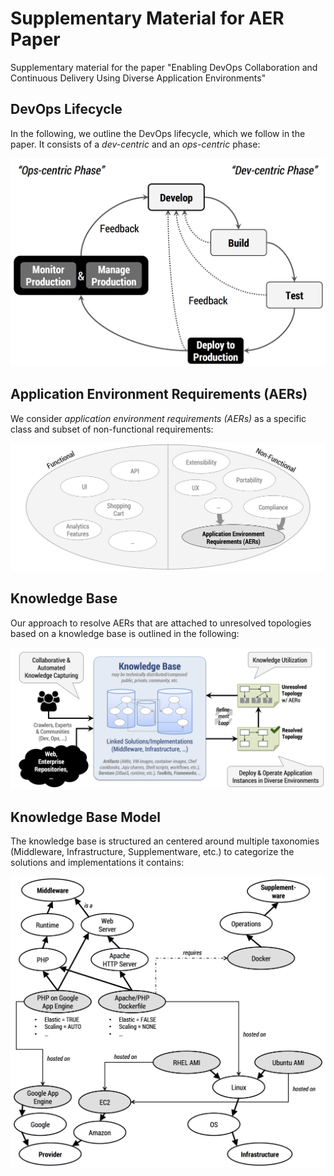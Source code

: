 # Supplementary Material for AER Paper

Supplementary material for the paper "Enabling DevOps Collaboration and Continuous Delivery Using Diverse Application Environments"



## DevOps Lifecycle

In the following, we outline the DevOps lifecycle, which we follow in the paper. It consists of a *dev-centric* and an *ops-centric* phase:

![DevOps Lifecycle](/devops_lifecycle.png)



## Application Environment Requirements (AERs)

We consider *application environment requirements (AERs)* as a specific class and subset of non-functional requirements:

![Application Environment Requirements (AERs)](/requirements_scope.png)



## Knowledge Base

Our approach to resolve AERs that are attached to unresolved topologies based on a knowledge base is outlined in the following:

![Knowledge Base](/knowledgebase.png)



## Knowledge Base Model

The knowledge base is structured an centered around multiple taxonomies (Middleware, Infrastructure, Supplementware, etc.) to categorize the solutions and implementations it contains:

![Knowledge Base Model](/knowledgebase_model.png)
